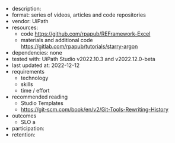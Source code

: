 - description:
- format: series of videos, articles and code repositories
- vendor: UiPath
- resources:
  - code https://github.com/rpapub/REFramework-Excel
  - materials and additional code https://gitlab.com/rpapub/tutorials/starry-argon
- dependencies: none
- tested with: UiPath Studio v2022.10.3 and v2022.12.0-beta
- last updated at: 2022-12-12
- requirements
  - technology
  - skills
  - time / effort
- recommended reading
  - Studio Templates
  - https://git-scm.com/book/en/v2/Git-Tools-Rewriting-History
- outcomes
  - SLO a
- participation:
- retention: